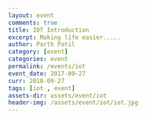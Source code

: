 ```yaml
---
layout: event
comments: true
title: IOT Introduction
excerpt: Making life easier.....
author: Parth Patil
category: [event]
categories: event
permalink: /events/iot
event_date: 2017-09-27
curr: 2018-09-27
tags: [iot , event]
assets-dir: assets/event/iot
header-img: /assets/event/iot/iot.jpg
---
```

